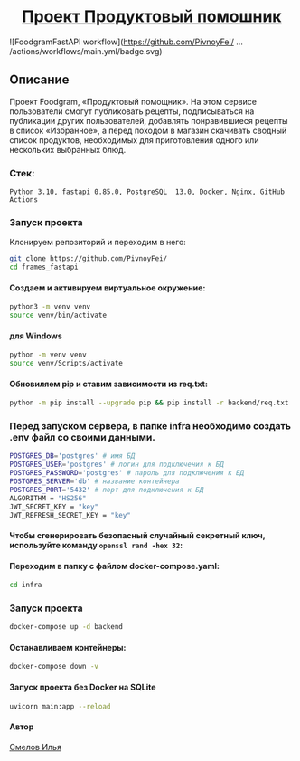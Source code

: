 <h1 align="center"><a target="_blank" href="">Проект Продуктовый помошник</a></h1>

![FoodgramFastAPI workflow](https://github.com/PivnoyFei/ ... /actions/workflows/main.yml/badge.svg)

## Описание
Проект Foodgram, «Продуктовый помощник». На этом сервисе пользователи смогут публиковать рецепты, подписываться на публикации других пользователей, добавлять понравившиеся рецепты в список «Избранное», а перед походом в магазин скачивать сводный список продуктов, необходимых для приготовления одного или нескольких выбранных блюд.


### Стек: 
```Python 3.10, fastapi 0.85.0, PostgreSQL  13.0, Docker, Nginx, GitHub Actions```

### Запуск проекта
Клонируем репозиторий и переходим в него:
```bash
git clone https://github.com/PivnoyFei/
cd frames_fastapi
```
#### Создаем и активируем виртуальное окружение:
```bash
python3 -m venv venv
source venv/bin/activate
```
#### для Windows
```bash
python -m venv venv
source venv/Scripts/activate
```
#### Обновиляем pip и ставим зависимости из req.txt:
```bash
python -m pip install --upgrade pip && pip install -r backend/req.txt
```

### Перед запуском сервера, в папке infra необходимо создать .env файл со своими данными.
```bash
POSTGRES_DB='postgres' # имя БД
POSTGRES_USER='postgres' # логин для подключения к БД
POSTGRES_PASSWORD='postgres' # пароль для подключения к БД
POSTGRES_SERVER='db' # название контейнера
POSTGRES_PORT='5432' # порт для подключения к БД
ALGORITHM = "HS256"
JWT_SECRET_KEY = "key"
JWT_REFRESH_SECRET_KEY = "key"
```
#### Чтобы сгенерировать безопасный случайный секретный ключ, используйте команду ```openssl rand -hex 32```:

#### Переходим в папку с файлом docker-compose.yaml:
```bash
cd infra
```

### Запуск проекта
```bash
docker-compose up -d backend
```

#### Останавливаем контейнеры:
```bash
docker-compose down -v
```

#### Запуск проекта без Docker на SQLite
```bash
uvicorn main:app --reload
```

#### Автор
[Смелов Илья](https://github.com/PivnoyFei)